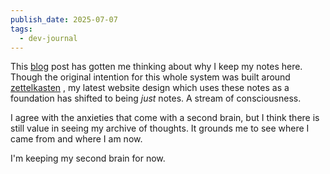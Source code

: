 ```yaml
---
publish_date: 2025-07-07
tags:
  - dev-journal
---
```

This [blog](https://www.joanwestenberg.com/p/i-deleted-my-second-brain) post has gotten me thinking about why I keep my notes here. Though the original intention for this whole system was built around [zettelkasten](permanent-notes/zettelkasten.md) , my latest website design which uses these notes as a foundation has shifted to being _just_ notes. A stream of consciousness.

I agree with the anxieties that come with a second brain, but I think there is still value in seeing my archive of thoughts. It grounds me to see where I came from and where I am now.

I'm keeping my second brain for now.
  
  
